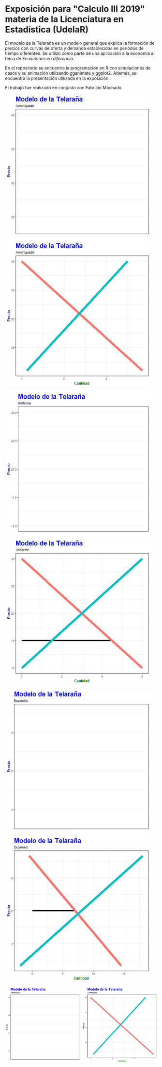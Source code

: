 # Exposición para "Calculo III 2019" materia de la Licenciatura en Estadística (UdelaR) 

El modelo de la Telaraña es un modelo general que explica la formación de precios con curvas de oferta y demanda establecidas en periodos de tiempo diferentes.
Se utilizo como parte de una aplicación a la economia al tema de *Ecuaciones en diferencia*. 

En el repositorio se encuentra la programación en R con simulaciones de casos y su animación utilizando gganimate y ggplot2. Además, se encuentra la presentación utilizada en la exposición.

El trabajo fue realizado en conjunto con Fabricio Machado.

![](MovPE1.gif)
![](GME1A.gif)

![](MovPE2.gif)
![](GME2A.gif)

![](MovPE3.gif)
![](GME3A.gif)

<img src="MovPE1.gif" width="250" height="250">  
<img src="GME1A.gif" width="250" height="250">


